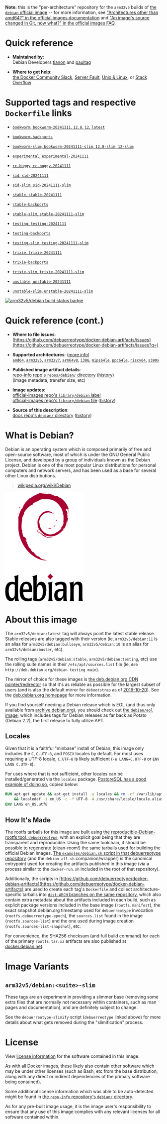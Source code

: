<!--

********************************************************************************

WARNING:

    DO NOT EDIT "debian/README.md"

    IT IS AUTO-GENERATED

    (from the other files in "debian/" combined with a set of templates)

********************************************************************************

-->

**Note:** this is the "per-architecture" repository for the `arm32v5` builds of [the `debian` official image](https://hub.docker.com/_/debian) -- for more information, see ["Architectures other than amd64?" in the official images documentation](https://github.com/docker-library/official-images#architectures-other-than-amd64) and ["An image's source changed in Git, now what?" in the official images FAQ](https://github.com/docker-library/faq#an-images-source-changed-in-git-now-what).

# Quick reference

-	**Maintained by**:  
	Debian Developers [tianon](https://qa.debian.org/developer.php?login=tianon) and [paultag](https://qa.debian.org/developer.php?login=paultag)

-	**Where to get help**:  
	[the Docker Community Slack](https://dockr.ly/comm-slack), [Server Fault](https://serverfault.com/help/on-topic), [Unix & Linux](https://unix.stackexchange.com/help/on-topic), or [Stack Overflow](https://stackoverflow.com/help/on-topic)

# Supported tags and respective `Dockerfile` links

-	[`bookworm`, `bookworm-20241111`, `12.8`, `12`, `latest`](https://github.com/debuerreotype/docker-debian-artifacts/blob/13e93947b6ff85e2960b71771215c42c1fcfb980/bookworm/Dockerfile)

-	[`bookworm-backports`](https://github.com/debuerreotype/docker-debian-artifacts/blob/13e93947b6ff85e2960b71771215c42c1fcfb980/bookworm/backports/Dockerfile)

-	[`bookworm-slim`, `bookworm-20241111-slim`, `12.8-slim`, `12-slim`](https://github.com/debuerreotype/docker-debian-artifacts/blob/13e93947b6ff85e2960b71771215c42c1fcfb980/bookworm/slim/Dockerfile)

-	[`experimental`, `experimental-20241111`](https://github.com/debuerreotype/docker-debian-artifacts/blob/13e93947b6ff85e2960b71771215c42c1fcfb980/experimental/Dockerfile)

-	[`rc-buggy`, `rc-buggy-20241111`](https://github.com/debuerreotype/docker-debian-artifacts/blob/13e93947b6ff85e2960b71771215c42c1fcfb980/rc-buggy/Dockerfile)

-	[`sid`, `sid-20241111`](https://github.com/debuerreotype/docker-debian-artifacts/blob/13e93947b6ff85e2960b71771215c42c1fcfb980/sid/Dockerfile)

-	[`sid-slim`, `sid-20241111-slim`](https://github.com/debuerreotype/docker-debian-artifacts/blob/13e93947b6ff85e2960b71771215c42c1fcfb980/sid/slim/Dockerfile)

-	[`stable`, `stable-20241111`](https://github.com/debuerreotype/docker-debian-artifacts/blob/13e93947b6ff85e2960b71771215c42c1fcfb980/stable/Dockerfile)

-	[`stable-backports`](https://github.com/debuerreotype/docker-debian-artifacts/blob/13e93947b6ff85e2960b71771215c42c1fcfb980/stable/backports/Dockerfile)

-	[`stable-slim`, `stable-20241111-slim`](https://github.com/debuerreotype/docker-debian-artifacts/blob/13e93947b6ff85e2960b71771215c42c1fcfb980/stable/slim/Dockerfile)

-	[`testing`, `testing-20241111`](https://github.com/debuerreotype/docker-debian-artifacts/blob/13e93947b6ff85e2960b71771215c42c1fcfb980/testing/Dockerfile)

-	[`testing-backports`](https://github.com/debuerreotype/docker-debian-artifacts/blob/13e93947b6ff85e2960b71771215c42c1fcfb980/testing/backports/Dockerfile)

-	[`testing-slim`, `testing-20241111-slim`](https://github.com/debuerreotype/docker-debian-artifacts/blob/13e93947b6ff85e2960b71771215c42c1fcfb980/testing/slim/Dockerfile)

-	[`trixie`, `trixie-20241111`](https://github.com/debuerreotype/docker-debian-artifacts/blob/13e93947b6ff85e2960b71771215c42c1fcfb980/trixie/Dockerfile)

-	[`trixie-backports`](https://github.com/debuerreotype/docker-debian-artifacts/blob/13e93947b6ff85e2960b71771215c42c1fcfb980/trixie/backports/Dockerfile)

-	[`trixie-slim`, `trixie-20241111-slim`](https://github.com/debuerreotype/docker-debian-artifacts/blob/13e93947b6ff85e2960b71771215c42c1fcfb980/trixie/slim/Dockerfile)

-	[`unstable`, `unstable-20241111`](https://github.com/debuerreotype/docker-debian-artifacts/blob/13e93947b6ff85e2960b71771215c42c1fcfb980/unstable/Dockerfile)

-	[`unstable-slim`, `unstable-20241111-slim`](https://github.com/debuerreotype/docker-debian-artifacts/blob/13e93947b6ff85e2960b71771215c42c1fcfb980/unstable/slim/Dockerfile)

[![arm32v5/debian build status badge](https://img.shields.io/jenkins/s/https/doi-janky.infosiftr.net/job/multiarch/job/arm32v5/job/debian.svg?label=arm32v5/debian%20%20build%20job)](https://doi-janky.infosiftr.net/job/multiarch/job/arm32v5/job/debian/)

# Quick reference (cont.)

-	**Where to file issues**:  
	[https://github.com/debuerreotype/docker-debian-artifacts/issues](https://github.com/debuerreotype/docker-debian-artifacts/issues?q=)

-	**Supported architectures**: ([more info](https://github.com/docker-library/official-images#architectures-other-than-amd64))  
	[`amd64`](https://hub.docker.com/r/amd64/debian/), [`arm32v5`](https://hub.docker.com/r/arm32v5/debian/), [`arm32v7`](https://hub.docker.com/r/arm32v7/debian/), [`arm64v8`](https://hub.docker.com/r/arm64v8/debian/), [`i386`](https://hub.docker.com/r/i386/debian/), [`mips64le`](https://hub.docker.com/r/mips64le/debian/), [`ppc64le`](https://hub.docker.com/r/ppc64le/debian/), [`riscv64`](https://hub.docker.com/r/riscv64/debian/), [`s390x`](https://hub.docker.com/r/s390x/debian/)

-	**Published image artifact details**:  
	[repo-info repo's `repos/debian/` directory](https://github.com/docker-library/repo-info/blob/master/repos/debian) ([history](https://github.com/docker-library/repo-info/commits/master/repos/debian))  
	(image metadata, transfer size, etc)

-	**Image updates**:  
	[official-images repo's `library/debian` label](https://github.com/docker-library/official-images/issues?q=label%3Alibrary%2Fdebian)  
	[official-images repo's `library/debian` file](https://github.com/docker-library/official-images/blob/master/library/debian) ([history](https://github.com/docker-library/official-images/commits/master/library/debian))

-	**Source of this description**:  
	[docs repo's `debian/` directory](https://github.com/docker-library/docs/tree/master/debian) ([history](https://github.com/docker-library/docs/commits/master/debian))

# What is Debian?

Debian is an operating system which is composed primarily of free and open-source software, most of which is under the GNU General Public License, and developed by a group of individuals known as the Debian project. Debian is one of the most popular Linux distributions for personal computers and network servers, and has been used as a base for several other Linux distributions.

> [wikipedia.org/wiki/Debian](https://en.wikipedia.org/wiki/Debian)

![logo](https://raw.githubusercontent.com/docker-library/docs/b449be7df57e9ed9086bb5821bfb5d6cdc5d67a4/debian/logo.png)

# About this image

The `arm32v5/debian:latest` tag will always point the latest stable release. Stable releases are also tagged with their version (ie, `arm32v5/debian:11` is an alias for `arm32v5/debian:bullseye`, `arm32v5/debian:10` is an alias for `arm32v5/debian:buster`, etc).

The rolling tags (`arm32v5/debian:stable`, `arm32v5/debian:testing`, etc) use the rolling suite names in their `/etc/apt/sources.list` file (ie, `deb http://deb.debian.org/debian testing main`).

The mirror of choice for these images is [the deb.debian.org CDN pointer/redirector](https://deb.debian.org) so that it's as reliable as possible for the largest subset of users (and is also the default mirror for `debootstrap` as of [2016-10-20](https://anonscm.debian.org/cgit/d-i/debootstrap.git/commit/?id=9e8bc60ad1ccf3a25ce7890526b70059f3e770de)). See the [deb.debian.org homepage](https://deb.debian.org) for more information.

If you find yourself needing a Debian release which is EOL (and thus only available from [archive.debian.org](http://archive.debian.org)), you should check out [the `debian/eol` image](https://hub.docker.com/r/debian/eol/), which includes tags for Debian releases as far back as Potato (Debian 2.2), the first release to fully utilize APT.

## Locales

Given that it is a faithful "minbase" install of Debian, this image only includes the `C`, `C.UTF-8`, and `POSIX` locales by default. For most uses requiring a UTF-8 locale, `C.UTF-8` is likely sufficient (`-e LANG=C.UTF-8` or `ENV LANG C.UTF-8`).

For uses where that is not sufficient, other locales can be installed/generated via the `locales` package. [PostgreSQL has a good example of doing so](https://github.com/docker-library/postgres/blob/69bc540ecfffecce72d49fa7e4a46680350037f9/9.6/Dockerfile#L21-L24), copied below:

```dockerfile
RUN apt-get update && apt-get install -y locales && rm -rf /var/lib/apt/lists/* \
	&& localedef -i en_US -c -f UTF-8 -A /usr/share/locale/locale.alias en_US.UTF-8
ENV LANG en_US.utf8
```

## How It's Made

The rootfs tarballs for this image are built using [the reproducible-Debian-rootfs tool, `debuerreotype`](https://github.com/debuerreotype/debuerreotype), with an explicit goal being that they are transparent and reproducible. Using the same toolchain, it should be possible to regenerate (clean-room!) the same tarballs used for building the official Debian images. [The `examples/debian.sh` script in that debuerreotype repository](https://github.com/debuerreotype/debuerreotype/blob/master/examples/debian.sh) (and the `debian-all.sh` companion/wrapper) is the canonical entrypoint used for creating the artifacts published in this image (via a process similar to the `docker-run.sh` included in the root of that repository).

Additionally, the scripts in [https://github.com/debuerreotype/docker-debian-artifacts](https://github.com/debuerreotype/docker-debian-artifacts) are used to create each tag's `Dockerfile` and collect architecture-specific tarballs into [`dist-ARCH` branches on the same repository](https://github.com/debuerreotype/docker-debian-artifacts/branches), which also contain extra metadata about the artifacts included in each build, such as explicit package versions included in the base image (`rootfs.manifest`), the exact snapshot.debian.org timestamp used for `debuerreotype` invocation (`rootfs.debuerreotype-epoch`), the `sources.list` found in the image (`rootfs.sources-list`) and the one used during image creation (`rootfs.sources-list-snapshot`), etc.

For convenience, the SHA256 checksum (and full build command) for each of the primary `rootfs.tar.xz` artifacts are also published at [docker.debian.net](https://docker.debian.net/).

# Image Variants

## `arm32v5/debian:<suite>-slim`

These tags are an experiment in providing a slimmer base (removing some extra files that are normally not necessary within containers, such as man pages and documentation), and are definitely subject to change.

See the `debuerreotype-slimify` script (`debuerreotype` linked above) for more details about what gets removed during the "slimification" process.

# License

View [license information](https://www.debian.org/social_contract#guidelines) for the software contained in this image.

As with all Docker images, these likely also contain other software which may be under other licenses (such as Bash, etc from the base distribution, along with any direct or indirect dependencies of the primary software being contained).

Some additional license information which was able to be auto-detected might be found in [the `repo-info` repository's `debian/` directory](https://github.com/docker-library/repo-info/tree/master/repos/debian).

As for any pre-built image usage, it is the image user's responsibility to ensure that any use of this image complies with any relevant licenses for all software contained within.
